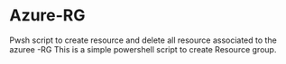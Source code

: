 # Azure-RG
Pwsh script to create resource and delete all resource associated to the azuree -RG
This is a simple powershell script to create Resource group.
